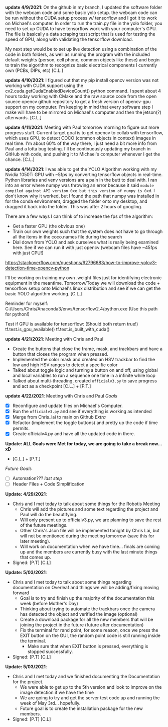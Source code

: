 **update 4/9/2021**: On the github in my branch, I updated the software folder with the webcam code and some basic yolo setup. the webcam code can be run without the CUDA setup process w/ tensorflow and I got it to work on Michael's computer. In order to run the train.py file in the yolo folder, you need to set up CUDA to have tensorflow work with your computer's GPU. The file is basically a data scraping test script that is used for testing the speed of GPU, along with validating the tensorflow download.

My next step would be to set up live detection using a combination of the code in both folders, as well as running the program with the included default weights (person, cell phone, common objects like these) and begin to train the algorithm to recognize basic electrical components I currently own (PCBs, DIPs, etc) [C.L.]

**update 4/10/2021**: I figured out that my pip install opencv version was not working with CUDA support using the cv2.cuda.getCudaEnabledDeviceCount() python command. I spent about 4 hours today working with CMake and the raw source code from the open souece opencv github repository to get a fresh version of opencv-gpu support on my computer. I'm keeping in mind that every software step I make will have to be mirrored on Michael's computer and then the jetson(?) afterwards. [C.L.]

**update 4/11/2021**: Meeting with Paul tomorrow morning to figure out more progress stuff. Current target goal is to get opencv to collab with tensorflow, which uses GPU, to detect COCO (common objects in context) images in real time. I'm about 60% of the way there, I just need a bit more info from Paul and a lotta bug testing. I'll be continuously updating my branch in GitHub with code, and pushing it to Michael's computer whenever I get the chance. [C.L.]

**update 4/14/2021**: I was able to get the YOLO Algorithm working with my Nvidia 1050Ti GPU with ~5fps by converting tensorflow objects in real-time. Python libraries and venv versions are a pain in the butt to deal with. I ran into an error where numpy was throwing an error because it said `module compiled against API version 0xe but this version of numpy is 0xd`. I don't know why it worked, but I found the path that numpy was installed in for the conda environment, dragged the folder onto my desktop, and dragged it back into the folder. This was after 2 hours of googling. 

There are a few ways I can think of to increase the fps of the algorithm:
+ Get a faster GPU (the obvious one)
+ Train our own weights such that the system does not have to go through all the items in the coco.names file during the search
+ Dial down from YOLO and ask ourselves what is really being examined here. See if we can run it with just opencv (webcam files have ~45fps with just CPU!)

https://stackoverflow.com/questions/62796683/how-to-improve-yolov3-detection-time-opencv-python

I'll be working on training my own .weight files just for identifying electronic equipment in the meantime. Tomorrow/Today we will download the code + tensorflow setup onto Michael's linux distribution and see if we can get the basic YOLO algorithm working. [C.L.]

Reminder for myself: C:/Users/Chris/Anaconda3/envs/tensorflow2.4/python.exe (Use this path for python!)

Test if GPU is available for tensorflow: (Should both return true!)
tf.test.is_gpu_available()
tf.test.is_built_with_cuda()

**update 4/21/2021**: Meeting with Chris and Paul
- Create the buttons that close the frame, mask, and trackbars and have a button that closes the program when pressed. 
- Implemented the color mask and created an HSV trackbar to find the low and high HSV ranges to detect a specific color
- Talked about toggle logic and turning a button on and off, using global and local variables to run a sequence one time in a infinite while loop
- Talked about multi-threading, created `officialv3.py` to save progress and act as a checkpoint [C.L.] + [P.T.]

**update 4/22/2021**: Meeting with Chris and Paul
*Goals*
- [x] Reconfigure and update files on Michael's Computer.
- [x] Run the ``officialv3.py`` and see if everything is working as intended
- [x] Merge from Chris_lai to main on Github
*Extra*
- [x] Refactor (implement the toggle buttons) and pretty up the code if time permits.  
- [x] Create officialv4.py and have all the updated code in there.

**Update: ALL Goals were Met for today, we are going to take a break now... xD** 
* [C.L.] + [P.T.]


*Future Goals*
- [ ] Automation???
*last step*
- [ ] Header Files + Code Simplification

**Update: 4/29/2021**:
 - Chris and I met today to talk about some things for the Robotis Meeting
    * Chris will add the pictures and some text regarding the project and Paul will do the beautifying. 
    * Will only present up to officialv3.py, we are planning to save the rest of the future meetings. 
    * Other Chris's Json file will be implemented tonight by Chris Lai, but will not be mentioned during the meeting tomorrow (save this for later meeting). 
    * Will work on documentation when we have time... finals are coming up and the members are currently busy with the last minute things that comes up. 
- Signed: [P.T] [C.L]

**Update: 5/03/2021**:
 - Chris and I met today to talk about some things regarding documentation on Overleaf and things we will be adding/fixing moving forward
    * Goal is to try and finish up the majority of the documentation this week (before Mother's Day)
    * Thinking about trying to automate the trackbars once the camera has detected the object and verified the image (optional)
    * Create a download package for all the new members that will be joining the project in the future (future after documentation)
    * Fix the terminal for rand point, for some reason, once we press the EXIT button on the GUI, the random point code is still running inside the terminal.
        * Make sure that when EXIT button is pressed, everything is stopped successfully. 
- Signed: [P.T] [C.L]

**Update: 5/03/2021**:
- Chris and I met today and we finished documenting the Documentation for the project.
    * We were able to get up to the 5th version and look to improve on the image detection if we have the time
    * We are going to try and get the server test code up and running the week of May 3rd... hopefully.
    * Future goal is to create the installation package for the new members. 
- Signed: [P.T] [C.L]